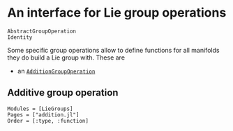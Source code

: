 
# An interface for Lie group operations

```@docs
AbstractGroupOperation
Identity
```

Some specific group operations allow to define functions for all manifolds they
do build a Lie group with. These are

* an [`AdditionGroupOperation`](@ref)

## Additive group operation

```@autodocs
Modules = [LieGroups]
Pages = ["addition.jl"]
Order = [:type, :function]
```